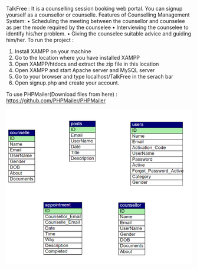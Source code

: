 TalkFree : It is a counselling session booking web portal.
You can signup yourself as a counsellor or counselle.
Features of Counselling Management System:
•	Scheduling the meeting between the counsellor and counselee as per the mode required by the counselee
•	Interviewing the counselee to identify his/her problem.
•	Giving the counselee suitable advice and guiding him/her.
To run the project :
1. Install XAMPP on your machine 
2. Go to the location where you have installed XAMPP 
3. Open XAMPP/htdocs and extract the zip file in this location
4. Open XAMPP and start Apache server and MySQL server
5. Go to your browser and type localhost/TalkFree in the serach bar
6. Open signup.php and create your account.

To use PHPMailer(Download files from here) :
https://github.com/PHPMailer/PHPMailer

![Relational Schema](relational_schema.png)
